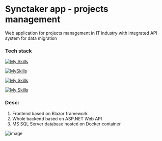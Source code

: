 # Synctaker app - projects management

Web application for projects management in IT industry with integrated API system for data migration

### Tech stack


[![My Skills](https://skillicons.dev/icons?i=html,css,bootstrap)](https://skillicons.dev)

[![MySkills](https://skillicons.dev/icons?i=cs)](https://skillicons.dev)

[![My Skills](https://skillicons.dev/icons?i=net)](https://skillicons.dev)

[![My Skills](https://skillicons.dev/icons?i=docker)](https://skillicons.dev)
 
### Desc:
  1. Frontend based on Blazor framework
  2. Whole backend based on ASP.NET Web API
  3. MS SQL Server database hosted on Docker container


![image](https://github.com/user-attachments/assets/6f52ceea-1e22-4e4a-9067-1081d3857cf8)


  




